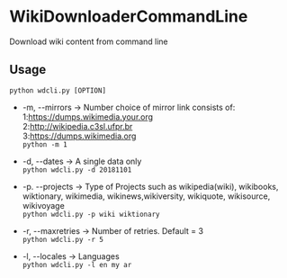 # WikiDownloaderCommandLine
Download wiki content from command line

Usage
-----

```
python wdcli.py [OPTION]
``` 
- -m, --mirrors &rarr; Number choice of mirror link consists of:  
                        1:<https://dumps.wikimedia.your.org>  
                        2:<http://wikipedia.c3sl.ufpr.br>  
                        3:<https://dumps.wikimedia.org>  
 ```python -m 1```

- -d, --dates   &rarr; A single data only  
```python wdcli.py -d 20181101 ```
- -p. --projects &rarr; Type of Projects such as wikipedia(wiki), wikibooks, wiktionary, wikimedia, wikinews,wikiversity, wikiquote, wikisource, wikivoyage  
```python wdcli.py -p wiki wiktionary```
- -r, --maxretries &rarr; Number of retries. Default = 3  
```python wdcli.py -r 5```
- -l, --locales &rarr; Languages  
```python wdcli.py -l en my ar```
